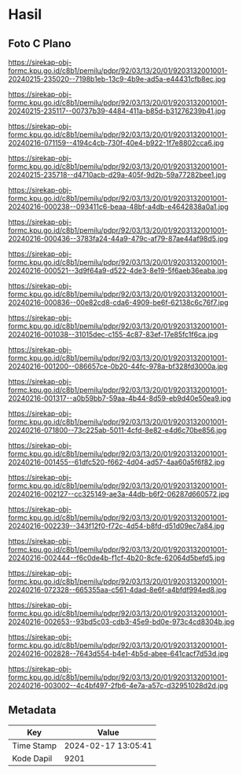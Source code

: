 # Hasil

## Foto C Plano

https://sirekap-obj-formc.kpu.go.id/c8b1/pemilu/pdpr/92/03/13/20/01/9203132001001-20240215-235020--7198b1eb-13c9-4b9e-ad5a-e44431cfb8ec.jpg

https://sirekap-obj-formc.kpu.go.id/c8b1/pemilu/pdpr/92/03/13/20/01/9203132001001-20240215-235117--00737b39-4484-411a-b85d-b31276239b41.jpg

https://sirekap-obj-formc.kpu.go.id/c8b1/pemilu/pdpr/92/03/13/20/01/9203132001001-20240216-071159--4194c4cb-730f-40e4-b922-1f7e8802cca6.jpg

https://sirekap-obj-formc.kpu.go.id/c8b1/pemilu/pdpr/92/03/13/20/01/9203132001001-20240215-235718--d4710acb-d29a-405f-9d2b-59a77282bee1.jpg

https://sirekap-obj-formc.kpu.go.id/c8b1/pemilu/pdpr/92/03/13/20/01/9203132001001-20240216-000238--093411c6-beaa-48bf-a4db-e4642838a0a1.jpg

https://sirekap-obj-formc.kpu.go.id/c8b1/pemilu/pdpr/92/03/13/20/01/9203132001001-20240216-000436--3783fa24-44a9-479c-af79-87ae44af98d5.jpg

https://sirekap-obj-formc.kpu.go.id/c8b1/pemilu/pdpr/92/03/13/20/01/9203132001001-20240216-000521--3d9f64a9-d522-4de3-8e19-5f6aeb36eaba.jpg

https://sirekap-obj-formc.kpu.go.id/c8b1/pemilu/pdpr/92/03/13/20/01/9203132001001-20240216-000836--00e82cd8-cda6-4909-be6f-62138c6c76f7.jpg

https://sirekap-obj-formc.kpu.go.id/c8b1/pemilu/pdpr/92/03/13/20/01/9203132001001-20240216-001038--31015dec-c155-4c87-83ef-17e85fc1f6ca.jpg

https://sirekap-obj-formc.kpu.go.id/c8b1/pemilu/pdpr/92/03/13/20/01/9203132001001-20240216-001200--086657ce-0b20-44fc-978a-bf328fd3000a.jpg

https://sirekap-obj-formc.kpu.go.id/c8b1/pemilu/pdpr/92/03/13/20/01/9203132001001-20240216-001317--a0b59bb7-59aa-4b44-8d59-eb9d40e50ea9.jpg

https://sirekap-obj-formc.kpu.go.id/c8b1/pemilu/pdpr/92/03/13/20/01/9203132001001-20240216-071800--73c225ab-5011-4cfd-8e82-e4d6c70be856.jpg

https://sirekap-obj-formc.kpu.go.id/c8b1/pemilu/pdpr/92/03/13/20/01/9203132001001-20240216-001455--61dfc520-f662-4d04-ad57-4aa60a5f6f82.jpg

https://sirekap-obj-formc.kpu.go.id/c8b1/pemilu/pdpr/92/03/13/20/01/9203132001001-20240216-002127--cc325149-ae3a-44db-b6f2-06287d660572.jpg

https://sirekap-obj-formc.kpu.go.id/c8b1/pemilu/pdpr/92/03/13/20/01/9203132001001-20240216-002239--343f12f0-f72c-4d54-b8fd-d51d09ec7a84.jpg

https://sirekap-obj-formc.kpu.go.id/c8b1/pemilu/pdpr/92/03/13/20/01/9203132001001-20240216-002444--f6c0de4b-f1cf-4b20-8cfe-62064d5befd5.jpg

https://sirekap-obj-formc.kpu.go.id/c8b1/pemilu/pdpr/92/03/13/20/01/9203132001001-20240216-072328--665355aa-c561-4dad-8e6f-a4bfdf994ed8.jpg

https://sirekap-obj-formc.kpu.go.id/c8b1/pemilu/pdpr/92/03/13/20/01/9203132001001-20240216-002653--93bd5c03-cdb3-45e9-bd0e-973c4cd8304b.jpg

https://sirekap-obj-formc.kpu.go.id/c8b1/pemilu/pdpr/92/03/13/20/01/9203132001001-20240216-002828--7643d554-b4e1-4b5d-abee-641cacf7d53d.jpg

https://sirekap-obj-formc.kpu.go.id/c8b1/pemilu/pdpr/92/03/13/20/01/9203132001001-20240216-003002--4c4bf497-2fb6-4e7a-a57c-d32951028d2d.jpg


## Metadata

| Key        | Value               |
| ---------- | ------------------- |
| Time Stamp | 2024-02-17 13:05:41 |
| Kode Dapil | 9201                |



